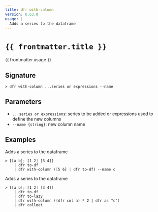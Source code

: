 ```yaml
---
title: dfr with-column
version: 0.63.0
usage: |
  Adds a series to the dataframe
---
```


<script>
  import { usePageFrontmatter } from '@vuepress/client';
  export default { computed: { frontmatter() { return usePageFrontmatter().value; } } }
</script>

# <code>{{ frontmatter.title }}</code>

<div style='white-space: pre-wrap;'>{{ frontmatter.usage }}</div>

## Signature

```> dfr with-column ...series or expressions --name```

## Parameters

 -  `...series or expressions`: series to be added or expressions used to define the new columns
 -  `--name {string}`: new column name

## Examples

Adds a series to the dataframe
```shell
> [[a b]; [1 2] [3 4]]
    | dfr to-df
    | dfr with-column ([5 6] | dfr to-df) --name c
```

Adds a series to the dataframe
```shell
> [[a b]; [1 2] [3 4]]
    | dfr to-df
    | dfr to-lazy
    | dfr with-column ((dfr col a) * 2 | dfr as "c")
    | dfr collect
```
